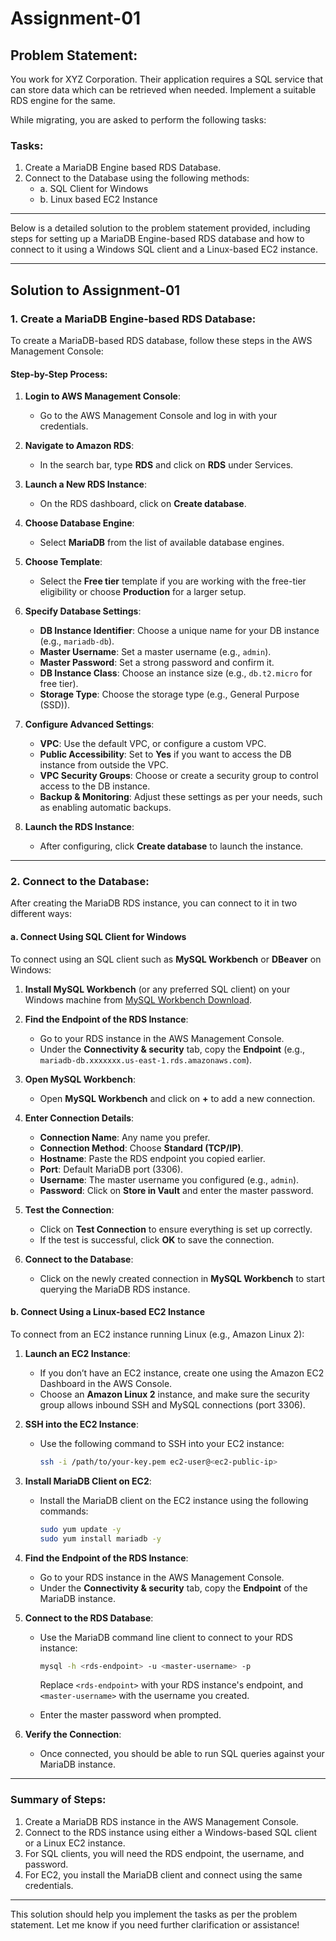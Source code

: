 # Assignment-01

## Problem Statement:
You work for XYZ Corporation. Their application requires a SQL service that can store data which can be retrieved when needed. Implement a suitable RDS engine for the same.

While migrating, you are asked to perform the following tasks:

### Tasks:
1. Create a MariaDB Engine based RDS Database.
2. Connect to the Database using the following methods:
   - a. SQL Client for Windows
   - b. Linux based EC2 Instance

---
Below is a detailed solution to the problem statement provided, including steps for setting up a MariaDB Engine-based RDS database and how to connect to it using a Windows SQL client and a Linux-based EC2 instance.

---

## **Solution to Assignment-01**

### **1. Create a MariaDB Engine-based RDS Database:**

To create a MariaDB-based RDS database, follow these steps in the AWS Management Console:

#### **Step-by-Step Process:**

1. **Login to AWS Management Console**:
   - Go to the AWS Management Console and log in with your credentials.

2. **Navigate to Amazon RDS**:
   - In the search bar, type **RDS** and click on **RDS** under Services.

3. **Launch a New RDS Instance**:
   - On the RDS dashboard, click on **Create database**.
   
4. **Choose Database Engine**:
   - Select **MariaDB** from the list of available database engines.

5. **Choose Template**:
   - Select the **Free tier** template if you are working with the free-tier eligibility or choose **Production** for a larger setup.

6. **Specify Database Settings**:
   - **DB Instance Identifier**: Choose a unique name for your DB instance (e.g., `mariadb-db`).
   - **Master Username**: Set a master username (e.g., `admin`).
   - **Master Password**: Set a strong password and confirm it.
   - **DB Instance Class**: Choose an instance size (e.g., `db.t2.micro` for free tier).
   - **Storage Type**: Choose the storage type (e.g., General Purpose (SSD)).
   
7. **Configure Advanced Settings**:
   - **VPC**: Use the default VPC, or configure a custom VPC.
   - **Public Accessibility**: Set to **Yes** if you want to access the DB instance from outside the VPC.
   - **VPC Security Groups**: Choose or create a security group to control access to the DB instance.
   - **Backup & Monitoring**: Adjust these settings as per your needs, such as enabling automatic backups.

8. **Launch the RDS Instance**:
   - After configuring, click **Create database** to launch the instance.

---

### **2. Connect to the Database:**

After creating the MariaDB RDS instance, you can connect to it in two different ways:

#### **a. Connect Using SQL Client for Windows**

To connect using an SQL client such as **MySQL Workbench** or **DBeaver** on Windows:

1. **Install MySQL Workbench** (or any preferred SQL client) on your Windows machine from [MySQL Workbench Download](https://dev.mysql.com/downloads/workbench/).

2. **Find the Endpoint of the RDS Instance**:
   - Go to your RDS instance in the AWS Management Console.
   - Under the **Connectivity & security** tab, copy the **Endpoint** (e.g., `mariadb-db.xxxxxxx.us-east-1.rds.amazonaws.com`).

3. **Open MySQL Workbench**:
   - Open **MySQL Workbench** and click on **+** to add a new connection.

4. **Enter Connection Details**:
   - **Connection Name**: Any name you prefer.
   - **Connection Method**: Choose **Standard (TCP/IP)**.
   - **Hostname**: Paste the RDS endpoint you copied earlier.
   - **Port**: Default MariaDB port (3306).
   - **Username**: The master username you configured (e.g., `admin`).
   - **Password**: Click on **Store in Vault** and enter the master password.

5. **Test the Connection**:
   - Click on **Test Connection** to ensure everything is set up correctly.
   - If the test is successful, click **OK** to save the connection.

6. **Connect to the Database**:
   - Click on the newly created connection in **MySQL Workbench** to start querying the MariaDB RDS instance.

#### **b. Connect Using a Linux-based EC2 Instance**

To connect from an EC2 instance running Linux (e.g., Amazon Linux 2):

1. **Launch an EC2 Instance**:
   - If you don’t have an EC2 instance, create one using the Amazon EC2 Dashboard in the AWS Console.
   - Choose an **Amazon Linux 2** instance, and make sure the security group allows inbound SSH and MySQL connections (port 3306).

2. **SSH into the EC2 Instance**:
   - Use the following command to SSH into your EC2 instance:
     ```bash
     ssh -i /path/to/your-key.pem ec2-user@<ec2-public-ip>
     ```

3. **Install MariaDB Client on EC2**:
   - Install the MariaDB client on the EC2 instance using the following commands:
     ```bash
     sudo yum update -y
     sudo yum install mariadb -y
     ```

4. **Find the Endpoint of the RDS Instance**:
   - Go to your RDS instance in the AWS Management Console.
   - Under the **Connectivity & security** tab, copy the **Endpoint** of the MariaDB instance.

5. **Connect to the RDS Database**:
   - Use the MariaDB command line client to connect to your RDS instance:
     ```bash
     mysql -h <rds-endpoint> -u <master-username> -p
     ```
     Replace `<rds-endpoint>` with your RDS instance's endpoint, and `<master-username>` with the username you created.

   - Enter the master password when prompted.

6. **Verify the Connection**:
   - Once connected, you should be able to run SQL queries against your MariaDB instance.

---

### **Summary of Steps:**

1. Create a MariaDB RDS instance in the AWS Management Console.
2. Connect to the RDS instance using either a Windows-based SQL client or a Linux EC2 instance.
3. For SQL clients, you will need the RDS endpoint, the username, and password.
4. For EC2, you install the MariaDB client and connect using the same credentials.

---

This solution should help you implement the tasks as per the problem statement. Let me know if you need further clarification or assistance!

 
